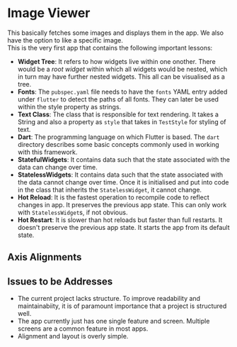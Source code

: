 # Image Viewer

This basically fetches some images and displays them in the app. We also have the option to like a specific image. <br />
This is the very first app that contains the following important lessons:
- **Widget Tree**: It refers to how widgets live within one onother. There would be a *root widget* within which all widgets would be nested, which in turn may have further nested widgets. This all can be visualised as a tree.
- **Fonts**: The `pubspec.yaml` file needs to have the `fonts` YAML entry added under `flutter` to detect the paths of all fonts. They can later be used within the style property as strings.
- **Text Class**: The class that is responsible for text rendering. It takes a String and also a property as `style` that takes in `TestStyle` for styling of text.
- **Dart**: The programming language on which Flutter is based. The `dart` directory describes some basic concepts commonly used in working with this framework.
- **StatefulWidgets**: It contains data such that the state associated with the data can change over time.
- **StatelessWidgets**: It contains data such that the state associated with the data cannot change over time. Once it is initialised and put into code in the class that inherits the `StatelessWidget`, it cannot change.
- **Hot Reload**: It is the fastest operation to recompile code to reflect changes in app. It preserves the previous app state. This can only work with `StatelessWidget`s, if not obvious.
- **Hot Restart**: It is slower than hot reloads but faster than full restarts. It doesn't preserve the previous app state. It starts the app from its default state.


## Axis Alignments


## Issues to be Addresses

- The current project lacks structure. To improve readability and maintainabiity, it is of paramount importance that a project is structured well.
- The app currently just has one single feature and screen. Multiple screens are a common feature in most apps.
- Alignment and layout is overly simple.